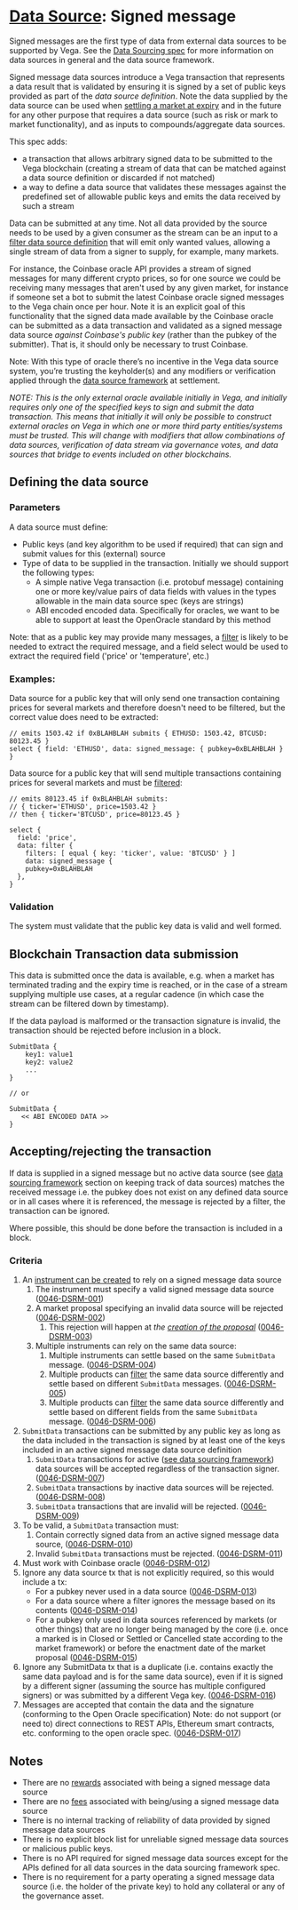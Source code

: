 # [Data Source](./0045-DSRC-data_sourcing.md): Signed message

Signed messages are the first type of data from external data sources to be supported by Vega. See the [Data Sourcing spec](./0045-DSRC-data_sourcing.md) for more information on data sources in general and the data source framework.

Signed message data sources introduce a Vega transaction that represents a data result that is validated by ensuring it is signed by a set of public keys provided as part of the _data source definition_. Note the data supplied by the data source can be used when [settling a market at expiry](./0002-STTL-settlement.md) and in the future for any other purpose that requires a data source (such as risk or mark to market functionality), and as inputs to compounds/aggregate data sources.

This spec adds:
- a transaction that allows arbitrary signed data to be submitted to the Vega blockchain (creating a stream of data that can be matched against a data source definition or discarded if not matched)
- a way to define a data source that validates these messages against the predefined set of allowable public keys and emits the data received by such a stream 

Data can be submitted at any time. Not all data provided by the source needs to be used by a given consumer as the stream can be an input to a [filter data source definition](./0047-DSRF-data_source_filter.md) that will emit only wanted values, allowing a single stream of data from a signer to supply, for example, many markets.

For instance, the Coinbase oracle API provides a stream of signed messages for many different crypto prices, so for one source we could be receiving many messages that aren't used by any given market, for instance if someone set a bot to submit the latest Coinbase oracle signed messages to the Vega chain once per hour. Note it is an explicit goal of this functionality that the signed data made available by the Coinbase oracle can be submitted as a data transaction and validated as a signed message data source *against Coinbase's public key* (rather than the pubkey of the submitter). That is, it should only be necessary to trust Coinbase.

Note: With this type of oracle there’s no incentive in the Vega data source system, you’re trusting the keyholder(s) and any modifiers or verification applied through the [data source framework](./0045-DSRC-data_sourcing.md) at settlement.

*NOTE: This is the only external oracle available initially in Vega, and initially requires only one of the specified keys to sign and submit the data transaction. This means that initially it will only be possible to construct external oracles on Vega in which one or more third party entities/systems must be trusted. This will change with modifiers that allow combinations of data sources, verification of data stream via governance votes, and data sources that bridge to events included on other blockchains.*


## Defining the data source

### Parameters

A data source must define:

- Public keys (and key algorithm to be used if required) that can sign and submit values for this (external) source
- Type of data to be supplied in the transaction. Initially we should support the following types:
    - A simple native Vega transaction (i.e. protobuf message) containing one or more key/value pairs of data fields with values in the types allowable in the main data source spec (keys are strings)
    - ABI encoded encoded data. Specifically for oracles, we want to be able to support at least the OpenOracle standard by this method

Note: that as a public key may provide many messages, a [filter](./0047-DSRF-data_source_filter.md) is likely to be needed to extract the required message, and a field select would be used to extract the required field ('price' or 'temperature', etc.)


### Examples:

Data source for a public key that will only send one transaction containing prices for several markets and therefore doesn't need to be filtered, but the correct value does need to be extracted:

```
// emits 1503.42 if 0xBLAHBLAH submits { ETHUSD: 1503.42, BTCUSD: 80123.45 } 
select { field: 'ETHUSD', data: signed_message: { pubkey=0xBLAHBLAH } }
```

Data source for a public key that will send multiple transactions containing prices for several markets and must be [filtered](./0047-DSRF-data_source_filter.md):

```
// emits 80123.45 if 0xBLAHBLAH submits:
// { ticker='ETHUSD', price=1503.42 } 
// then { ticker='BTCUSD', price=80123.45 } 

select { 
  field: 'price', 
  data: filter {
    filters: [ equal { key: 'ticker', value: 'BTCUSD' } ]
    data: signed_message { 
    pubkey=0xBLAHBLAH 
  }, 
}
```


### Validation

The system must validate that the public key data is valid and well formed.


## Blockchain Transaction data submission

This data is submitted once the data is available, e.g. when a market has terminated trading and the expiry time is reached, or in the case of a stream supplying multiple use cases, at a regular cadence (in which case the stream can be filtered down by timestamp).

If the data payload is malformed or the transaction signature is invalid, the transaction should be rejected before inclusion in a block.

```
SubmitData {
    key1: value1
    key2: value2
    ...
}

// or

SubmitData {
   << ABI ENCODED DATA >>
}
```


## Accepting/rejecting the transaction

If data is supplied in a signed message but no active data source (see [data sourcing framework](./0045-DSRC-data_sourcing.md) section on keeping track of data sources) matches the received message i.e. the pubkey does not exist on any defined data source or in all cases where it is referenced, the message is rejected by a filter, the transaction can be ignored.

Where possible, this should be done before the transaction is included in a block.


### Criteria

1. An [instrument can be created](./0028-GOVE-governance.md) to rely on a signed message data source
    1. The instrument must specify a valid signed message data source (<a name="0046-DSRM-001" href="#0046-DSRM-001">0046-DSRM-001</a>)
    1. A market proposal specifying an invalid data source will be rejected (<a name="0046-DSRM-002" href="#0046-DSRM-002">0046-DSRM-002</a>)
        1. This rejection will happen at *the [creation of the proposal](./0028-GOVE-governance.md)*  (<a name="0046-DSRM-003" href="#0046-DSRM-003">0046-DSRM-003</a>)
    1. Multiple instruments can rely on the same data source:
        1. Multiple instruments can settle based on the same `SubmitData` message.  (<a name="0046-DSRM-004" href="#0046-DSRM-004">0046-DSRM-004</a>)
        1. Multiple products can [filter](./0047-DSRF-data_source_filter.md) the same data source differently and settle based on different `SubmitData` messages.  (<a name="0046-DSRM-005" href="#0046-DSRM-005">0046-DSRM-005</a>)
        1. Multiple products can [filter](./0047-DSRF-data_source_filter.md) the same data source differently and settle based on different fields from the same `SubmitData` message.  (<a name="0046-DSRM-006" href="#0046-DSRM-006">0046-DSRM-006</a>)
1. `SubmitData` transactions can be submitted by any public key as long as the data included in the transaction is signed by at least one of the keys included in an active signed message data source definition
    1. `SubmitData` transactions for active ([see data sourcing framework](./0045-DSRC-data_sourcing.md)) data sources will be accepted regardless of the transaction signer.  (<a name="0046-DSRM-007" href="#0046-DSRM-007">0046-DSRM-007</a>)
    1. `SubmitData` transactions by inactive data sources will be rejected.  (<a name="0046-DSRM-008" href="#0046-DSRM-008">0046-DSRM-008</a>)
    1. `SubmitData` transactions that are invalid will be rejected.  (<a name="0046-DSRM-009" href="#0046-DSRM-009">0046-DSRM-009</a>)
1. To be valid, a `SubmitData` transaction must:
    1. Contain correctly signed data from an active signed message data source,  (<a name="0046-DSRM-010" href="#0046-DSRM-010">0046-DSRM-010</a>)
    1. Invalid `SubmitData` transactions must be rejected.  (<a name="0046-DSRM-011" href="#0046-DSRM-011">0046-DSRM-011</a>)
1. Must work with Coinbase oracle  (<a name="0046-DSRM-012" href="#0046-DSRM-012">0046-DSRM-012</a>)
1. Ignore any data source tx that is not explicitly required, so this would include a tx:
    - For a pubkey never used in a data source  (<a name="0046-DSRM-013" href="#0046-DSRM-013">0046-DSRM-013</a>)
    - For a data source where a filter ignores the message based on its contents  (<a name="0046-DSRM-014" href="#0046-DSRM-014">0046-DSRM-014</a>)
    - For a pubkey only used in data sources referenced by markets (or other things) that are no longer being managed by the core (i.e. once a marked is in Closed or Settled or Cancelled state according to the market framework) or before the enactment date of the market proposal (<a name="0046-DSRM-015" href="#0046-DSRM-015">0046-DSRM-015</a>)
1. Ignore any SubmitData tx that is a duplicate (i.e. contains exactly the same data payload and is for the same data source), even if it is signed by a different signer (assuming the source has multiple configured signers) or was submitted by a different Vega key. (<a name="0046-DSRM-016" href="#0046-DSRM-016">0046-DSRM-016</a>)
1. Messages are accepted that contain the data and the signature (conforming to the Open Oracle specification) Note: do not support (or need to) direct connections to REST APIs, Ethereum smart contracts, etc. conforming to the open oracle spec. (<a name="0046-DSRM-017" href="#0046-DSRM-017">0046-DSRM-017</a>)

## Notes

- There are no [rewards](./0056-REWA-rewards_overview.md) associated with being a signed message data source
- There are no [fees](./0029-FEES-fees.md) associated with being/using a signed message data source
- There is no internal tracking of reliability of data provided by signed message data sources
- There is no explicit block list for unreliable signed message data sources or malicious public keys.
- There is no API required for signed message data sources except for the APIs defined for all data sources in the data sourcing framework spec.
- There is no requirement for a party operating a signed message data source (i.e. the holder of the private key) to hold any collateral or any of the governance asset.
